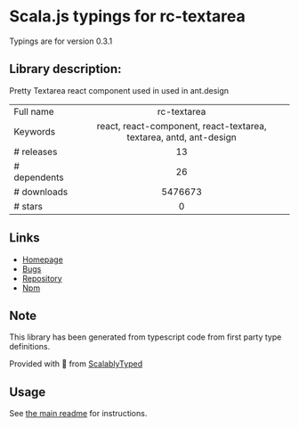 
# Scala.js typings for rc-textarea

Typings are for version 0.3.1

## Library description:
Pretty Textarea react component used in used in ant.design

|                    |                 |
| ------------------ | :-------------: |
| Full name          | rc-textarea |
| Keywords           | react, react-component, react-textarea, textarea, antd, ant-design |
| # releases         | 13 |
| # dependents       | 26 |
| # downloads        | 5476673 |
| # stars            | 0 |

## Links
- [Homepage](https://react-component.github.io/textarea)
- [Bugs](http://github.com/react-component/textarea/issues)
- [Repository](https://github.com/react-component/textarea)
- [Npm](https://www.npmjs.com/package/rc-textarea)
    


## Note
This library has been generated from typescript code from first party type definitions.

Provided with :purple_heart: from [ScalablyTyped](https://github.com/oyvindberg/ScalablyTyped)

## Usage
See [the main readme](../../readme.md) for instructions.


